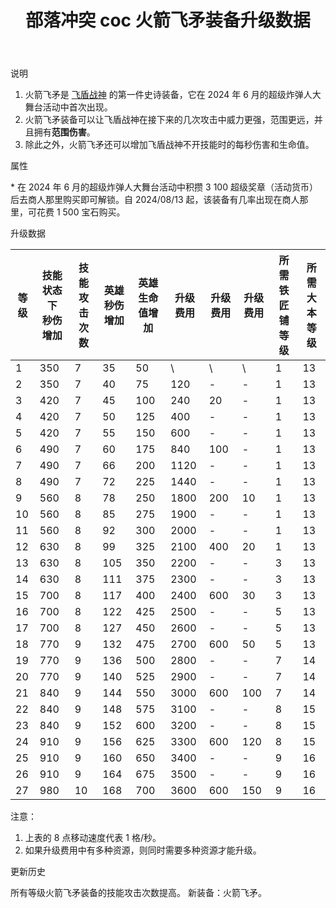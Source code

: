 ﻿---
title: "部落冲突 coc 火箭飞矛装备升级数据"
navTitle: "火箭飞矛"
shownTitle: "火箭飞矛"
description: "火箭飞矛是飞盾战神的第一件史诗装备，它在 2024 年 6 月的超级炸弹人大舞台活动中首次出现。火箭飞矛装备可以让飞盾战神在接下来的几次攻击中威力更强，范围更远，并且拥有范围伤害。除此之外，火箭飞矛还可以增加飞盾战神不开技能时的每秒伤害和生命值。"
module: upgrade-home
imgFolder: home_heroes/07c4
wiki: https://clashofclans.fandom.com/wiki/Rocket_Spear
canonical: /upgrade/07c4-Rocket-Spear
---

<UnitInfo :folder="$frontmatter.imgFolder" imgSrc="Rocket_Spear_info.png" :imgAlt="$frontmatter.navTitle" />

<SmallTitle>说明</SmallTitle>

1. 火箭飞矛是 [飞盾战神](/upgrade/0203-Royal-Champion) 的第一件史诗装备，它在 2024 年 6 月的超级炸弹人大舞台活动中首次出现。
2. 火箭飞矛装备可以让飞盾战神在接下来的几次攻击中威力更强，范围更远，并且拥有**范围伤害**。
3. 除此之外，火箭飞矛还可以增加飞盾战神不开技能时的每秒伤害和生命值。

<SmallTitle>属性</SmallTitle>

<UnitProperties>
    <UnitProperty pKey="技能类型" pValue="主动技能" />
    <UnitProperty pKey="装备稀有度" pValue="史诗" />
    <UnitProperty pKey="解锁条件" pValue="见说明<sup>*</sup>" />
    <UnitProperty pKey="飞矛射程" pValue="10 格" />
    <UnitProperty pKey="飞矛的伤害半径" pValue="0.8 格" />
</UnitProperties>

\* 在 2024 年 6 月的超级炸弹人大舞台活动中积攒 3 100 超级奖章（活动货币）后去商人那里购买即可解锁。自 2024/08/13 起，该装备有几率出现在商人那里，可花费 1 500 宝石购买。

<SmallTitle>升级数据</SmallTitle>

<script setup>
const tableExtraInfo = [
    {
        "column": 5,
        "type": "cost",
        "icon": "Shiny_Ore",
        "noGoldPass": true
    },
    {
        "column": 6,
        "type": "cost",
        "icon": "Glowy_Ore",
        "noGoldPass": true
    },
    {
        "column": 7,
        "type": "cost",
        "icon": "Starry_Ore",
        "noGoldPass": true
    }
];
</script>

<UnitTable :tableExtraInfo="tableExtraInfo">

| 等级 |技能状态下<br>秒伤增加|技能<br>攻击次数|英雄<br>秒伤增加|英雄<br>生命值增加| 升级费用| 升级费用|升级费用|所需<br>铁匠铺等级|所需<br>大本等级|
|  --- |         ---        |       ---     |      ---      |       ---       |   ---  |   ---  |   --- |       ---       |       ---     |
|   1  |         350        |        7      |       35      |        50       |    \   |    \   |   \   |        1        |       13      |
|   2  |         350        |        7      |       40      |        75       |   120  |    -   |   -   |        1        |       13      |
|   3  |         420        |        7      |       45      |       100       |   240  |    20  |   -   |        1        |       13      |
|   4  |         420        |        7      |       50      |       125       |   400  |    -   |   -   |        1        |       13      |
|   5  |         420        |        7      |       55      |       150       |   600  |    -   |   -   |        1        |       13      |
|   6  |         490        |        7      |       60      |       175       |   840  |   100  |   -   |        1        |       13      |
|   7  |         490        |        7      |       66      |       200       |  1120  |    -   |   -   |        1        |       13      |
|   8  |         490        |        7      |       72      |       225       |  1440  |    -   |   -   |        1        |       13      |
|   9  |         560        |        8      |       78      |       250       |  1800  |   200  |   10  |        1        |       13      |
|  10  |         560        |        8      |       85      |       275       |  1900  |    -   |   -   |        1        |       13      |
|  11  |         560        |        8      |       92      |       300       |  2000  |    -   |   -   |        1        |       13      |
|  12  |         630        |        8      |       99      |       325       |  2100  |   400  |   20  |        1        |       13      |
|  13  |         630        |        8      |      105      |       350       |  2200  |    -   |   -   |        3        |       13      |
|  14  |         630        |        8      |      111      |       375       |  2300  |    -   |   -   |        3        |       13      |
|  15  |         700        |        8      |      117      |       400       |  2400  |   600  |   30  |        3        |       13      |
|  16  |         700        |        8      |      122      |       425       |  2500  |    -   |   -   |        5        |       13      |
|  17  |         700        |        8      |      127      |       450       |  2600  |    -   |   -   |        5        |       13      |
|  18  |         770        |        9      |      132      |       475       |  2700  |   600  |   50  |        5        |       13      |
|  19  |         770        |        9      |      136      |       500       |  2800  |    -   |   -   |        7        |       14      |
|  20  |         770        |        9      |      140      |       525       |  2900  |    -   |   -   |        7        |       14      |
|  21  |         840        |        9      |      144      |       550       |  3000  |   600  |  100  |        7        |       14      |
|  22  |         840        |        9      |      148      |       575       |  3100  |    -   |   -   |        8        |       15      |
|  23  |         840        |        9      |      152      |       600       |  3200  |    -   |   -   |        8        |       15      |
|  24  |         910        |        9      |      156      |       625       |  3300  |   600  |  120  |        8        |       15      |
|  25  |         910        |        9      |      160      |       650       |  3400  |    -   |   -   |        9        |       16      |
|  26  |         910        |        9      |      164      |       675       |  3500  |    -   |   -   |        9        |       16      |
|  27  |         980        |       10      |      168      |       700       |  3600  |   600  |  150  |        9        |       16      |
</UnitTable>

注意：

1. 上表的 8 点移动速度代表 1 格/秒。
2. 如果升级费用中有多种资源，则同时需要多种资源才能升级。

<SmallTitle>更新历史</SmallTitle>

<Timeline>
    <TimelineItem date="2024/09/09">
        <TimelineRow>所有等级火箭飞矛装备的技能攻击次数提高。</TimelineRow>
    </TimelineItem>
    <TimelineItem date="2024/06/11">
        <TimelineRow>新装备：火箭飞矛。</TimelineRow>
    </TimelineItem>
    <TimelineItem :historyBottom="true" />
</Timeline>